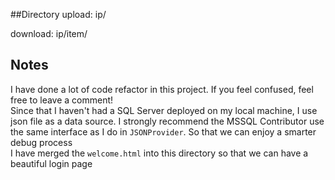 ##Directory
upload: ip/  

download: ip/item/  

## Notes
I have done a lot of code refactor in this project. If you feel confused, 
feel free to leave a comment!  
Since that I haven't had a SQL Server deployed on my local machine, I use json 
file as a data source. I strongly recommend the MSSQL Contributor use the 
same interface as I do in `JSONProvider`. So that we can enjoy a smarter 
debug process  
I have merged the `welcome.html` into this directory so that we can have a 
beautiful login page  
